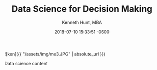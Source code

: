﻿---
layout: post
title:  "Data Science for Decision Making"
date:   2018-07-10 15:33:51 -0600
author: "Kenneth Hunt, MBA"
image: me3.JPG
---


![ken]({{ "/assets/img/me3.JPG" | absolute_url }})

Data science content 